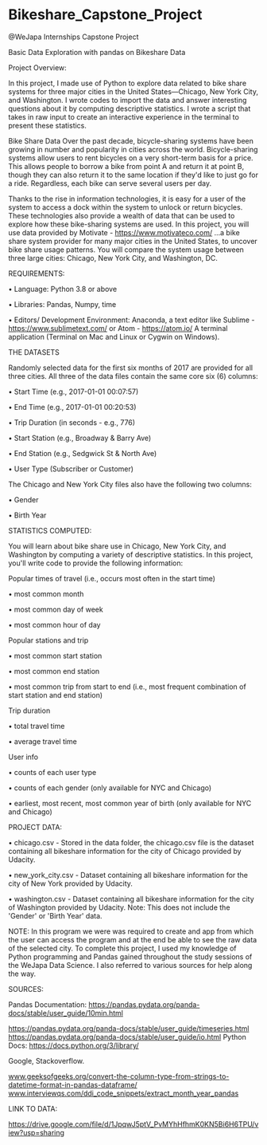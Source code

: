 # Bikeshare_Capstone_Project
@WeJapa Internships Capstone Project

Basic Data Exploration with pandas on Bikeshare Data

Project Overview:

In this project, I made use of Python to explore data related to bike share systems for three major cities in the United States—Chicago, New York City, and Washington. I wrote codes to import the data and answer interesting questions about it by computing descriptive statistics. I wrote a script that takes in raw input to create an interactive experience in the terminal to present these statistics. 

Bike Share Data Over the past decade, bicycle-sharing systems have been growing in number and popularity in cities across the world. Bicycle-sharing systems allow users to rent bicycles on a very short-term basis for a price. This allows people to borrow a bike from point A and return it at point B, though they can also return it to the same location if they'd like to just go for a ride. Regardless, each bike can serve several users per day. 

Thanks to the rise in information technologies, it is easy for a user of the system to access a dock within the system to unlock or return bicycles. These technologies also provide a wealth of data that can be used to explore how these bike-sharing systems are used.  In this project, you will use data provided by Motivate - https://www.motivateco.com/  ...a bike share system provider for many major cities in the United States, to uncover bike share usage patterns. You will compare the system usage between three large cities: Chicago, New York City, and Washington, DC. 
 

REQUIREMENTS:

•	Language: Python 3.8 or above

•	Libraries: Pandas, Numpy, time

•	Editors/ Development Environment: Anaconda, a text editor like Sublime - https://www.sublimetext.com/ or Atom - https://atom.io/ A terminal application (Terminal on Mac and Linux or Cygwin on Windows).  

THE DATASETS

Randomly selected data for the first six months of 2017 are provided for all three cities. All three of the data files contain the same core six (6) columns:

•	Start Time (e.g., 2017-01-01 00:07:57)

•	End Time (e.g., 2017-01-01 00:20:53)

•	Trip Duration (in seconds - e.g., 776)

•	Start Station (e.g., Broadway & Barry Ave)

•	End Station (e.g., Sedgwick St & North Ave)

•	User Type (Subscriber or Customer)

The Chicago and New York City files also have the following two columns:

•	Gender

•	Birth Year

STATISTICS COMPUTED:

You will learn about bike share use in Chicago, New York City, and Washington by computing a variety of descriptive statistics. In this project, you'll write code to provide the following information:

Popular times of travel (i.e., occurs most often in the start time)

•	most common month

•	most common day of week

•	most common hour of day

Popular stations and trip

•	most common start station

•	most common end station

•	most common trip from start to end (i.e., most frequent combination of start station and end station)

Trip duration

•	total travel time

•	average travel time

User info

•	counts of each user type

•	counts of each gender (only available for NYC and Chicago)

•	earliest, most recent, most common year of birth (only available for NYC and Chicago)

PROJECT DATA:

•	chicago.csv - Stored in the data folder, the chicago.csv file is the dataset containing all bikeshare information for the city of Chicago provided by Udacity.

•	new_york_city.csv - Dataset containing all bikeshare information for the city of New York provided by Udacity.

•	washington.csv - Dataset containing all bikeshare information for the city of Washington provided by Udacity. Note: This does not include the 'Gender' or 'Birth Year' data.

NOTE:
In this program we were was required to create and app from which the user can access the program and at the end be able to see the raw data of the selected city.
To complete this project, I used my knowledge of Python programming and Pandas gained throughout the study sessions of the WeJapa Data Science. I also referred to various sources for help along the way.

SOURCES:

Pandas Documentation: https://pandas.pydata.org/panda-docs/stable/user_guide/10min.html

https://pandas.pydata.org/panda-docs/stable/user_guide/timeseries.html
https://pandas.pydata.org/panda-docs/stable/user_guide/io.html
Python Docs: https://docs.python.org/3/library/

Google,
Stackoverflow.

www.geeksofgeeks.org/convert-the-column-type-from-strings-to-datetime-format-in-pandas-dataframe/
www.interviewqs.com/ddi_code_snippets/extract_month_year_pandas

LINK TO DATA:

https://drive.google.com/file/d/1JpqwJ5ptV_PvMYhHfhmK0KN5Bi6H6TPU/view?usp=sharing



